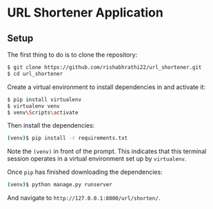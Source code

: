 # URL Shortener Application

## Setup

The first thing to do is to clone the repository:

```sh
$ git clone https://github.com/rishabhrathi22/url_shortener.git
$ cd url_shortener
```

Create a virtual environment to install dependencies in and activate it:

```sh
$ pip install virtualenv
$ virtualenv venv
$ venv\Scripts\activate
```

Then install the dependencies:

```sh
(venv)$ pip install -r requirements.txt
```
Note the `(venv)` in front of the prompt. This indicates that this terminal
session operates in a virtual environment set up by `virtualenv`.

Once `pip` has finished downloading the dependencies:
```sh
(venv)$ python manage.py runserver
```
And navigate to `http://127.0.0.1:8000/url/shorten/`.